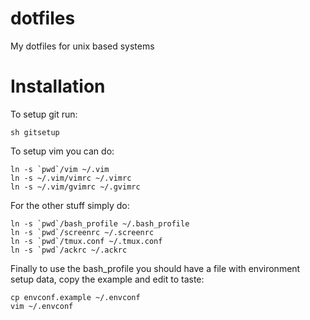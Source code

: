 dotfiles
========

My dotfiles for unix based systems

Installation
============

To setup git run:

    sh gitsetup

To setup vim you can do:

    ln -s `pwd`/vim ~/.vim
    ln -s ~/.vim/vimrc ~/.vimrc
    ln -s ~/.vim/gvimrc ~/.gvimrc

For the other stuff simply do:

    ln -s `pwd`/bash_profile ~/.bash_profile
    ln -s `pwd`/screenrc ~/.screenrc
    ln -s `pwd`/tmux.conf ~/.tmux.conf
    ln -s `pwd`/ackrc ~/.ackrc

Finally to use the bash_profile you should have a file with environment setup data, copy the example and edit to taste:

    cp envconf.example ~/.envconf
    vim ~/.envconf
